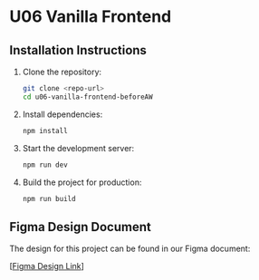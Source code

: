 
# U06 Vanilla Frontend

## Installation Instructions

1. Clone the repository:
   ```bash
   git clone <repo-url>
   cd u06-vanilla-frontend-beforeAW
   ```
2. Install dependencies:
   ```bash
   npm install
   ```
3. Start the development server:
   ```bash
   npm run dev
   ```
4. Build the project for production:
   ```bash
   npm run build
   ```

## Figma Design Document

The design for this project can be found in our Figma document:

[[Figma Design Link](https://www.figma.com/design/e5u7Rn4uBDT4GVv75O1iUA/U06?node-id=0-1&t=64K4NsVOISgb6JHv-1)]

